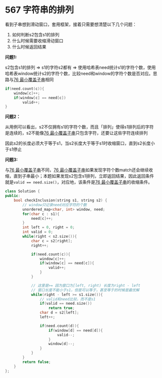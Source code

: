 # 567 字符串的排列

看到子串想到滑动窗口，套用框架，接着只需要想清楚以下几个问题：

1. 如何判断s2包含s1的排列
2. 什么时候需要收缩滑动窗口
3. 什么时候返回结果

**问题1:**

s2包含s1的排列 => s1的字符s2都有 => 使用哈希表need统计s1的字符个数，使用哈希表window统计s2的字符个数，比较need和window的字符个数是否对应。思路与[76 最小覆盖子串](./76%20最小覆盖子串.md)相同

```C++
if(need.count(c)){
    window[c]++;
    if(window[c] == need[c])
        valid++;
}
```

**问题2：** 

从用例可以看出，s2不仅拥有s1的字符个数，而且「排列」使得s1排列后的字符是连续的，s2不能像[76 最小覆盖子串](./76%20最小覆盖子串.md)只包含字符，还要让这些字符连续排列

因此s2的长度必须大于等于s1，当s2长度大于等于s1时收缩窗口，直到s2长度小于s1停止

**问题3:**

与[76 最小覆盖子串](./76%20最小覆盖子串.md)不同，[76 最小覆盖子串](./76%20最小覆盖子串.md)如果发现字符个数match还会继续收缩，直到子串最小；本题如果发现s2包含s1排列，立即返回结果，因此返回条件就是`valid == need.size()`，对应地，该条件是[76 最小覆盖子串](./76%20最小覆盖子串.md)的收缩条件。

```C++
class Solution {
public:
    bool checkInclusion(string s1, string s2) {
        // window只记录need对应字符的个数
        unordered_map<char, int> window, need;
        for(char c : s1){
            need[c]++;
        }
        int left = 0, right = 0;
        int valid = 0;
        while(right < s2.size()){
            char c = s2[right];
            right++;

            if(need.count(c)){
                window[c]++;
                if(window[c] == need[c]){
                    valid++;
                }
            }

            // 这里是>= 因为窗口为[left, right) 长度为right - left
            // 窗口长度不能小于s1，但是可以等于，甚至等于的时候是最优解
            while(right - left >= s1.size()){
                // valid和need比较，而不是s1
                if(valid == need.size())
                    return true;
                char d = s2[left];
                left++;

                if(need.count(d)){
                    if(window[d] == need[d]){
                        valid--;
                    }
                    window[d]--;
                }
            }
        }
        return false;
    }
};
```
